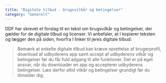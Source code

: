 ```yaml
---
title: "Digitale tilbud - brugsvilkår og betingelser"
category: "Generelt"
---
```


DDF har skrevet et forslag til en tekst om brugsvilkår og betingelser, der gælder for de digitale tilbud og licenser. Vi anbefaler, at I kopierer teksten og lægger den på siden, hvorfra I linker til jeres digitale tilbud: 


> Bemærk at enkelte digitale tilbud kan kræve oprettelse af brugerprofil, download af udbyderens app samt accept af udbyderens vilkår og betingelser før du får fuld adgang til alle funktioner.
> Det er på eget ansvar, når du downloader en app og accepterer udbyderens betingelser. Læs derfor altid vilkår og betingelser grundigt før du tilmelder dig.


